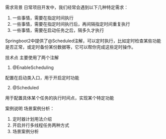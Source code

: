 需求背景
日常项目开发中，我们经常会遇到以下几种特定需求：

1. 一些事情，需要在指定时间执行
2. 一些事情，需要在指定时间执行后，再间隔指定时间重复执行
3. 一些事情，需要在启动任务之后，隔多久才执行

Springboot2中提供了@Scheduled注解，可以定时执行，比如定时检查某些功能是否正常，或定时备份某份数据等，它可以帮你完成这些定时操作。

技术点
主要使用了两个注解

1. @EnableScheduling

配置在启动类入口，用于开启定时功能

2. @Scheduled

用于配置具体某个任务的执行时间点，实现某个特定功能

案例说明
场景案例分析：

1. 定时器计划用法介绍
2. 开启并行多线程任务两种方式
3. 场景案例分析